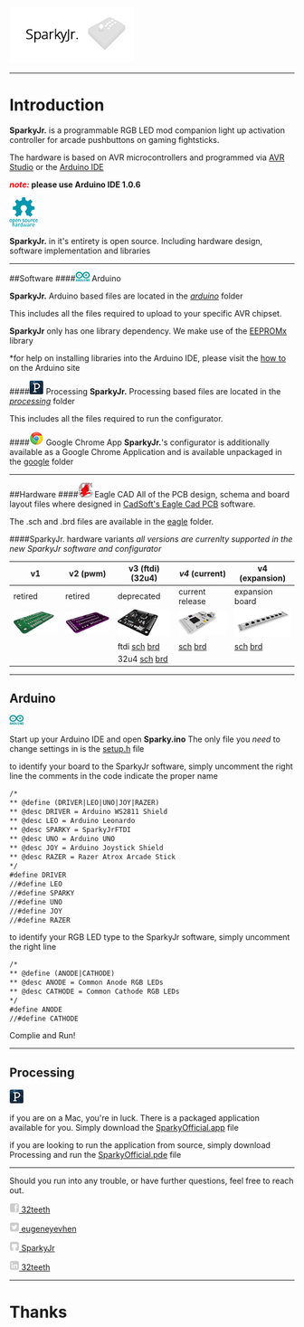 ![SparkyJr icon](images/logo.png)

-------------

# Introduction

**SparkyJr.** is a programmable RGB LED mod companion light up activation controller for arcade pushbuttons on gaming fightsticks.

The hardware is based on AVR microcontrollers and programmed via [AVR Studio](http://www.atmel.ca/microsite/atmel_studio6/) or the [Arduino IDE](http://arduino.cc/en/Main/Software)

**<span style="color:red">*note:*</span> please use Arduino IDE 1.0.6**

![Open Source icon](images/osh.png)

**SparkyJr.** in it's entirety is open source. Including hardware design, software implementation and libraries
***
##Software
####![Arduino icon](images/arduino.png) Arduino

**SparkyJr.** Arduino based files are located in the *[arduino](https://github.com/32teeth/SparkyJr/tree/gh-pages/arduino/Sparky)* folder

This includes all the files required to upload to your specific AVR chipset.

**SparkyJr** only has one library dependency. We make use of the [EEPROMx](https://github.com/autohome/autohome-arduino/tree/master/libraries/EEPROMx) library

*for help on installing libraries into the Arduino IDE, please visit the [how to](http://arduino.cc/en/Guide/Libraries) on the Arduino site

####![Processing icon](images/processing.jpg) Processing
**SparkyJr.** Processing based files are located in the *[processing](https://github.com/32teeth/SparkyJr/tree/gh-pages/processing)* folder

This includes all the files required to run the configurator.

####![Google Chrome icon](images/chrome.jpeg) Google Chrome App
**SparkyJr.**'s configurator is additionally available as a Google Chrome Application and is available unpackaged in the [google](https://github.com/32teeth/SparkyJr/tree/gh-pages/google) folder

***
##Hardware
####![Eagle Cad icon](images/eagle.png) Eagle CAD
All of the PCB design, schema and board layout files where designed in [CadSoft's Eagle Cad PCB](http://www.cadsoftusa.com/eagle-pcb-design-software/product-overview/?language=en) software.

The .sch and .brd files are available in the [eagle](https://github.com/32teeth/SparkyJr/tree/gh-pages/eagle) folder.

####SparkyJr. hardware variants
*all versions are currenlty supported in the new SparkyJr software and configurator*

|  v1 | v2 (pwm)  | v3 (ftdi) (32u4)  | *v4* (current)  | v4 (expansion) |
|---|---|---|---|---|
|retired|retired|deprecated|current release|expansion board|
|  ![Arduino icon](images/sparky1.png) |  ![Arduino icon](images/sparky2.png) | ![Arduino icon](images/sparky3.png)  |  ![Arduino icon](images/sparky4.png) |  ![Arduino icon](images/sparky5.png) |
|   |   |  ftdi [sch](https://github.com/32teeth/SparkyJr/blob/gh-pages/eagle/SparkyJr_v4FTDI.sch) [brd](https://github.com/32teeth/SparkyJr/blob/gh-pages/eagle/SparkyJr_v4FTDI.brd) |  [sch](https://github.com/32teeth/SparkyJr/blob/gh-pages/eagle/SparkySpecialK.sch) [brd](https://github.com/32teeth/SparkyJr/blob/gh-pages/eagle/SparkySpecialK.brd) | [sch](https://github.com/32teeth/SparkyJr/blob/gh-pages/eagle/SparkySpecialKExpansion.sch) [brd](https://github.com/32teeth/SparkyJr/blob/gh-pages/eagle/SparkySpecialKExpansion.brd)  |
|   |   |  32u4 [sch](https://github.com/32teeth/SparkyJr/blob/gh-pages/eagle/SparkyJr_v432u4.sch) [brd](https://github.com/32teeth/SparkyJr/blob/gh-pages/eagle/SparkyJr_v432u4.brd) |   |   |

***
## Arduino
![Arduino icon](images/arduino.png)

Start up your Arduino IDE and open **Sparky.ino**
The only file you *need* to change settings in is the [setup.h](https://github.com/32teeth/SparkyJr/blob/gh-pages/arduino/Sparky/setup.h) file

to identify your board to the SparkyJr software, simply uncomment the right line
the comments in the code indicate the proper name

```
/*
** @define (DRIVER|LEO|UNO|JOY|RAZER)
** @desc DRIVER = Arduino WS2811 Shield
** @desc LEO = Arduino Leonardo
** @desc SPARKY = SparkyJrFTDI
** @desc UNO = Arduino UNO
** @desc JOY = Arduino Joystick Shield
** @desc RAZER = Razer Atrox Arcade Stick
*/
#define DRIVER
//#define LEO
//#define SPARKY
//#define UNO
//#define JOY
//#define RAZER
```
to identify your RGB LED type to the SparkyJr software, simply uncomment the right line

```
/*
** @define (ANODE|CATHODE)
** @desc ANODE = Common Anode RGB LEDs
** @desc CATHODE = Common Cathode RGB LEDs
*/
#define ANODE
//#define CATHODE
```
Complie and Run!

***
## Processing
![Processing icon](images/processing.jpg)

if you are on a Mac, you're in luck. There is a packaged application available for you. Simply download the [SparkyOfficial.app](https://github.com/32teeth/SparkyJr/tree/gh-pages/processing/SparkyOfficial/SparkyOfficial/application.macosx/SparkyOfficial.app) file

if you are looking to run the application from source, simply download Processing and run the [SparkyOfficial.pde](https://github.com/32teeth/SparkyJr/blob/gh-pages/processing/SparkyOfficial/SparkyOfficial/SparkyOfficial.pde) file

***
Should you run into any trouble, or have further questions, feel free to reach out.

[![Facebook icon](images/fb.png) 32teeth](https://www.facebook.com/32teeth)

[![Twitter icon](images/tw.png) eugeneyevhen](https://twitter.com/eugeneyevhen)

[![Github icon](images/gh.png) SparkyJr](32teeth.github.io/SparkyJr)

[![LinkedIn icon](images/li.png) 32teeth](http://ca.linkedin.com/in/32teeth)

***
# Thanks